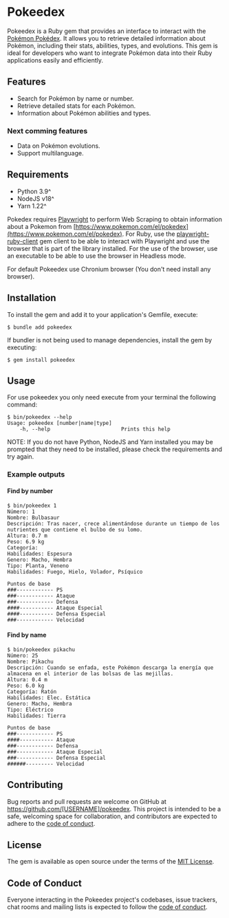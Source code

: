 # Pokeedex

Pokeedex is a Ruby gem that provides an interface to interact with the [Pokémon Pokédex](https://www.pokemon.com/el/pokedex). It allows you to retrieve detailed information about Pokémon, including their stats, abilities, types, and evolutions. This gem is ideal for developers who want to integrate Pokémon data into their Ruby applications easily and efficiently.

## Features

- Search for Pokémon by name or number.
- Retrieve detailed stats for each Pokémon.
- Information about Pokémon abilities and types.

### Next comming features

- Data on Pokémon evolutions.
- Support multilanguage.

## Requirements

- Python 3.9^
- NodeJS v18^
- Yarn 1.22^

Pokedex requires [Playwright](https://playwright.dev/) to perform Web Scraping to obtain information about a Pokemon from [https://www.pokemon.com/el/pokedex](https://www.pokemon.com/el/pokedex). For Ruby, use the [playwright-ruby-client](https://playwright-ruby-client.vercel.app/) gem client to be able to interact with Playwright and use the browser that is part of the library installed. For the use of the browser, use an executable to be able to use the browser in Headless mode.

For default Pokeedex use Chronium browser (You don't need install any browser).

## Installation

To install the gem and add it to your application's Gemfile, execute:

    $ bundle add pokeedex

If bundler is not being used to manage dependencies, install the gem by executing:

    $ gem install pokeedex

## Usage

For use pokeedex you only need execute from your terminal the following command:

```
$ bin/pokeedex --help
Usage: pokeedex [number|name|type]
    -h, --help                       Prints this help

```

NOTE: If you do not have Python, NodeJS and Yarn installed you may be prompted that they need to be installed, please check the requirements and try again.

### Example outputs

#### Find by number

```
$ bin/pokeedex 1
Número: 1
Nombre: Bulbasaur
Descripción: Tras nacer, crece alimentándose durante un tiempo de los nutrientes que contiene el bulbo de su lomo.
Altura: 0.7 m
Peso: 6.9 kg
Categoría:
Habilidades: Espesura
Genero: Macho, Hembra
Tipo: Planta, Veneno
Habilidades: Fuego, Hielo, Volador, Psíquico

Puntos de base
###------------ PS
###------------ Ataque
###------------ Defensa
####----------- Ataque Especial
####----------- Defensa Especial
###------------ Velocidad
```

#### Find by name

```
$ bin/pokeedex pikachu
Número: 25
Nombre: Pikachu
Descripción: Cuando se enfada, este Pokémon descarga la energía que almacena en el interior de las bolsas de las mejillas.
Altura: 0.4 m
Peso: 6.0 kg
Categoría: Ratón
Habilidades: Elec. Estática
Genero: Macho, Hembra
Tipo: Eléctrico
Habilidades: Tierra

Puntos de base
###------------ PS
####----------- Ataque
###------------ Defensa
###------------ Ataque Especial
###------------ Defensa Especial
######--------- Velocidad
```

## Contributing

Bug reports and pull requests are welcome on GitHub at https://github.com/[USERNAME]/pokeedex. This project is intended to be a safe, welcoming space for collaboration, and contributors are expected to adhere to the [code of conduct](https://github.com/[USERNAME]/pokeedex/blob/main/CODE_OF_CONDUCT.md).

## License

The gem is available as open source under the terms of the [MIT License](https://opensource.org/licenses/MIT).

## Code of Conduct

Everyone interacting in the Pokeedex project's codebases, issue trackers, chat rooms and mailing lists is expected to follow the [code of conduct](https://github.com/[USERNAME]/pokeedex/blob/main/CODE_OF_CONDUCT.md).
